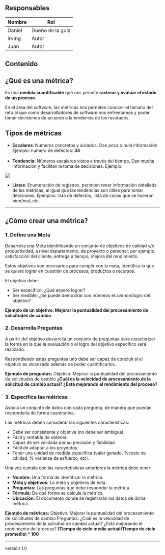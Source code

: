 ## Responsables

| Nombre | Rol              |
| ------ | ---------------- |
| Daniel | Dueño de la guía |
| Irving | Autor            |
| Juan    | Autor            |

## Contenido

## ¿Qué es una métrica?

Es una **medida cuantificable** que nos permite **rastrear y evaluar el estado de un proceso**.

En el área del software, las métricas nos permiten conocer el tamaño del reto al que como desarrolladores de software nos enfrentamos y poder tomar decisiones de acuerdo a la tendencia de los resutados.

## Tipos de métricas
* **Escalares**: Números concretos y aislados. Dan poca o nula información. 
Ejemplo: numero de defectos: **34**<br><br>
* **Tendencia**: Números escalares vistos a través del tiempo, Dan mucha información y facilitan la toma de decisiones. Ejemplo: 

![](https://i.imgur.com/mV4hIa1.png)
<br>
* **Listas**: Enumeración de registros, permíten tener información detallada de las métricas, al igual que las tendencias son útiles para tomar decisiones. 
Ejemplos: lista de defectos, lista de cosas que se hicieron bien/mal, etc.
---

## ¿Cómo crear una métrica?

### 1. Define una Meta
Desarrolla una Meta identificando un conjunto de objetivos de calidad y/o productividad, a nivel departamento, de proyecto o personal; por ejemplo, satisfacción del cliente, entrega a tiempo, mejora del rendimiento.

Estos objetivos son necesarios para cumplir con la meta, identifica lo que se quiere lograr en cuestión de procesos, productos o recursos.

El objetivo debe:
* Ser específico: ¿Qué espero lograr?
* Ser medible: ¿Se puede demostrar con números el avance/logro del objetivo?

**Ejemplo de un objetivo:
Mejorar la puntualidad del procesamiento de solicitudes de cambio**


### 2. Desarrolla Preguntas
A partir del objetivo desarrolla un conjunto de preguntas para caracterizar la forma en la que la evaluación o el logro del objetivo específico será realizado.

Respondiendo estas preguntas uno debe ser capaz de concluir si el objetivo es alcanzado además de poder cuantificarlos.

**Ejemplo de preguntas:**
Objetivo: Mejorar la puntualidad del procesamiento de solicitudes de cambio
**¿Cuál es la velocidad de procesamiento de la solicitud de cambio actual?
¿Está mejorando el rendimiento del proceso?**


### 3. Específica las métricas
Asocia un conjunto de datos con cada pregunta, de manera que puedan responderla de forma cuantitativa.

Las métricas deben considerar las siguientes características:

* Debe ser consistente y objetiva (no debe ser ambigua).
* Fácil y rentable de obtener.
* Capaz de ser validada por su precisión y fiabilidad.
* Fácil de adaptar a los proyectos.
* Tener una unidad de medida específica (valor ganado, %costo de cálidad, % varianza de esfuerzo, etc).

Una vez cumpla con las caractetísticas anteriores la métrica debe tener:

* **Nombre:** Una forma de identificar la métrica.
* **Meta y objetivos:** La meta y objetivos de ésta.
* **Preguntas:** Las preguntas que debe responder la métrica
* **Fórmula:** De qué forma se calcula la métrica.
* **Ubicación:** El documento donde se registrarán los datos de dicha métrica.

**Ejemplo de métricas:**
Objetivo: Mejorar la puntualidad del procesamiento de solicitudes de cambio
Preguntas: ¿Cuál es la velocidad de procesamiento de la solicitud de cambio actual?
¿Está mejorando el rendimiento del proceso?
**(Tiempo de ciclo medio actual/Tiempo de ciclo promedio) * 100**

***
versión 1.0